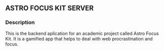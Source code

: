 ## ASTRO FOCUS KIT SERVER

### Description
This is the backend aplication for an academic project called Astro Focus Kit. It is a gamified app that helps to deal with web procrastination and focus.